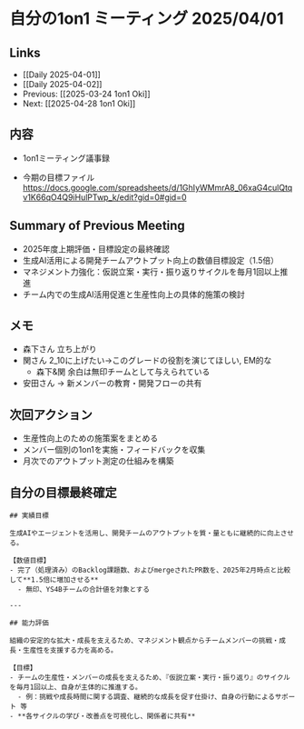# 自分の1on1 ミーティング 2025/04/01

## Links
- [[Daily 2025-04-01]]
- [[Daily 2025-04-02]]
- Previous: [[2025-03-24 1on1 Oki]]
- Next: [[2025-04-28 1on1 Oki]]

## 内容
- 1on1ミーティング議事録

- 今期の目標ファイル https://docs.google.com/spreadsheets/d/1GhIyWMmrA8_06xaG4culQtqv1K66qO4Q9iHulPTwp_k/edit?gid=0#gid=0

## Summary of Previous Meeting
- 2025年度上期評価・目標設定の最終確認
- 生成AI活用による開発チームアウトプット向上の数値目標設定（1.5倍）
- マネジメント力強化：仮説立案・実行・振り返りサイクルを毎月1回以上推進
- チーム内での生成AI活用促進と生産性向上の具体的施策の検討

## メモ
- 森下さん 立ち上がり
- 関さん 2_10に上げたい->このグレードの役割を演じてほしい, EM的な
  - 森下&関 余白は無印チームとして与えられている
- 安田さん -> 新メンバーの教育・開発フローの共有

## 次回アクション
- 生産性向上のための施策案をまとめる
- メンバー個別の1on1を実施・フィードバックを収集
- 月次でのアウトプット測定の仕組みを構築

## 自分の目標最終確定

```
## 実績目標

生成AIやエージェントを活用し、開発チームのアウトプットを質・量ともに継続的に向上させる。

【数値目標】
- 完了（処理済み）のBacklog課題数、およびmergeされたPR数を、2025年2月時点と比較して**1.5倍に増加させる**
  - 無印、YS4Bチームの合計値を対象とする

---

## 能力評価

組織の安定的な拡大・成長を支えるため、マネジメント観点からチームメンバーの挑戦・成長・生産性を支援する力を高める。

【目標】
- チームの生産性・メンバーの成長を支えるため、『仮説立案・実行・振り返り』のサイクルを毎月1回以上、自身が主体的に推進する。
  - 例：挑戦や成長時間に関する調査、継続的な成長を促す仕掛け、自身の行動によるサポート 等
- **各サイクルの学び・改善点を可視化し、関係者に共有**
```

